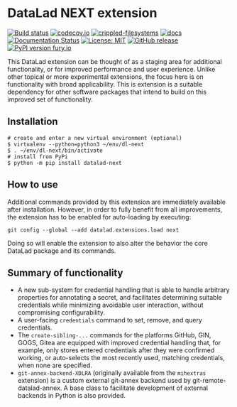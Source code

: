 # DataLad NEXT extension

[![Build status](https://ci.appveyor.com/api/projects/status/dxomp8wysjb7x2os/branch/main?svg=true)](https://ci.appveyor.com/project/mih/datalad-next/branch/main)
[![codecov.io](https://codecov.io/github/datalad/datalad-next/coverage.svg?branch=main)](https://codecov.io/github/datalad/datalad-next?branch=main)
[![crippled-filesystems](https://github.com/datalad/datalad-next/workflows/crippled-filesystems/badge.svg)](https://github.com/datalad/datalad-next/actions?query=workflow%3Acrippled-filesystems)
[![docs](https://github.com/datalad/datalad-next/workflows/docs/badge.svg)](https://github.com/datalad/datalad-next/actions?query=workflow%3Adocs)
[![Documentation Status](https://readthedocs.org/projects/datalad-next/badge/?version=latest)](http://docs.datalad.org/projects/next/en/latest/?badge=latest)
[![License: MIT](https://img.shields.io/badge/License-MIT-yellow.svg)](https://opensource.org/licenses/MIT)
[![GitHub release](https://img.shields.io/github/release/datalad/datalad-next.svg)](https://GitHub.com/datalad/datalad-next/releases/)
[![PyPI version fury.io](https://badge.fury.io/py/datalad-next.svg)](https://pypi.python.org/pypi/datalad-next/)

This DataLad extension can be thought of as a staging area for additional
functionality, or for improved performance and user experience. Unlike other
topical or more experimental extensions, the focus here is on functionality
with broad applicability. This is extension is a suitable dependency for other
software packages that intend to build on this improved set of functionality.

## Installation

```
# create and enter a new virtual environment (optional)
$ virtualenv --python=python3 ~/env/dl-next
$ . ~/env/dl-next/bin/activate
# install from PyPi
$ python -m pip install datalad-next
```

## How to use

Additional commands provided by this extension are immediately available
after installation. However, in order to fully benefit from all improvements,
the extension has to be enabled for auto-loading by executing:

    git config --global --add datalad.extensions.load next

Doing so will enable the extension to also alter the behavior the core DataLad
package and its commands.

## Summary of functionality

- A new sub-system for credential handling that is able to handle arbitrary
  properties for annotating a secret, and facilitates determining suitable
  credentials while minimizing avoidable user interaction, without compromising
  configurability.
- A user-facing `credentials` command to set, remove, and query credentials.
- The `create-sibling-...` commands for the platforms GitHub, GIN, GOGS, Gitea
  are equipped with improved credential handling that, for example, only stores
  entered credentials after they were confirmed working, or auto-selects the
  most recently used, matching credentials, when none are specified.
- `git-annex-backend-XDLRA` (originally available from the `mihextras` extension)
  is a custom external git-annex backend used by git-remote-datalad-annex. A base
  class to facilitate development of external backends in Python is also provided.
